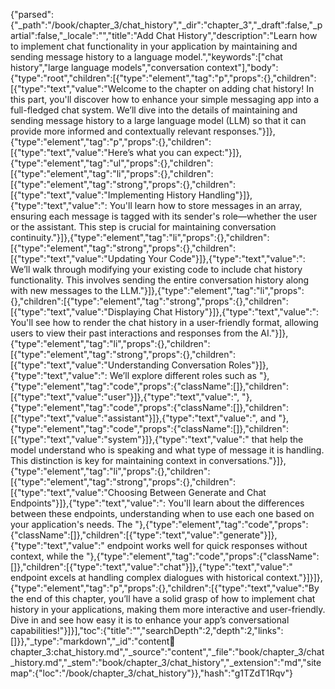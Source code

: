{"parsed":{"_path":"/book/chapter_3/chat_history","_dir":"chapter_3","_draft":false,"_partial":false,"_locale":"","title":"Add Chat History","description":"Learn how to implement chat functionality in your application by maintaining and sending message history to a language model.","keywords":["chat history","large language models","conversation context"],"body":{"type":"root","children":[{"type":"element","tag":"p","props":{},"children":[{"type":"text","value":"Welcome to the chapter on adding chat history! In this part, you'll discover how to enhance your simple messaging app into a full-fledged chat system. We’ll dive into the details of maintaining and sending message history to a large language model (LLM) so that it can provide more informed and contextually relevant responses."}]},{"type":"element","tag":"p","props":{},"children":[{"type":"text","value":"Here’s what you can expect:"}]},{"type":"element","tag":"ul","props":{},"children":[{"type":"element","tag":"li","props":{},"children":[{"type":"element","tag":"strong","props":{},"children":[{"type":"text","value":"Implementing History Handling"}]},{"type":"text","value":": You'll learn how to store messages in an array, ensuring each message is tagged with its sender's role—whether the user or the assistant. This step is crucial for maintaining conversation continuity."}]},{"type":"element","tag":"li","props":{},"children":[{"type":"element","tag":"strong","props":{},"children":[{"type":"text","value":"Updating Your Code"}]},{"type":"text","value":": We’ll walk through modifying your existing code to include chat history functionality. This involves sending the entire conversation history along with new messages to the LLM."}]},{"type":"element","tag":"li","props":{},"children":[{"type":"element","tag":"strong","props":{},"children":[{"type":"text","value":"Displaying Chat History"}]},{"type":"text","value":": You'll see how to render the chat history in a user-friendly format, allowing users to view their past interactions and responses from the AI."}]},{"type":"element","tag":"li","props":{},"children":[{"type":"element","tag":"strong","props":{},"children":[{"type":"text","value":"Understanding Conversation Roles"}]},{"type":"text","value":": We’ll explore different roles such as "},{"type":"element","tag":"code","props":{"className":[]},"children":[{"type":"text","value":"user"}]},{"type":"text","value":", "},{"type":"element","tag":"code","props":{"className":[]},"children":[{"type":"text","value":"assistant"}]},{"type":"text","value":", and "},{"type":"element","tag":"code","props":{"className":[]},"children":[{"type":"text","value":"system"}]},{"type":"text","value":" that help the model understand who is speaking and what type of message it is handling. This distinction is key for maintaining context in conversations."}]},{"type":"element","tag":"li","props":{},"children":[{"type":"element","tag":"strong","props":{},"children":[{"type":"text","value":"Choosing Between Generate and Chat Endpoints"}]},{"type":"text","value":": You'll learn about the differences between these endpoints, understanding when to use each one based on your application's needs. The "},{"type":"element","tag":"code","props":{"className":[]},"children":[{"type":"text","value":"generate"}]},{"type":"text","value":" endpoint works well for quick responses without context, while the "},{"type":"element","tag":"code","props":{"className":[]},"children":[{"type":"text","value":"chat"}]},{"type":"text","value":" endpoint excels at handling complex dialogues with historical context."}]}]},{"type":"element","tag":"p","props":{},"children":[{"type":"text","value":"By the end of this chapter, you’ll have a solid grasp of how to implement chat history in your applications, making them more interactive and user-friendly. Dive in and see how easy it is to enhance your app’s conversational capabilities!"}]}],"toc":{"title":"","searchDepth":2,"depth":2,"links":[]}},"_type":"markdown","_id":"content:book:chapter_3:chat_history.md","_source":"content","_file":"book/chapter_3/chat_history.md","_stem":"book/chapter_3/chat_history","_extension":"md","sitemap":{"loc":"/book/chapter_3/chat_history"}},"hash":"g1TZdT1Rqv"}